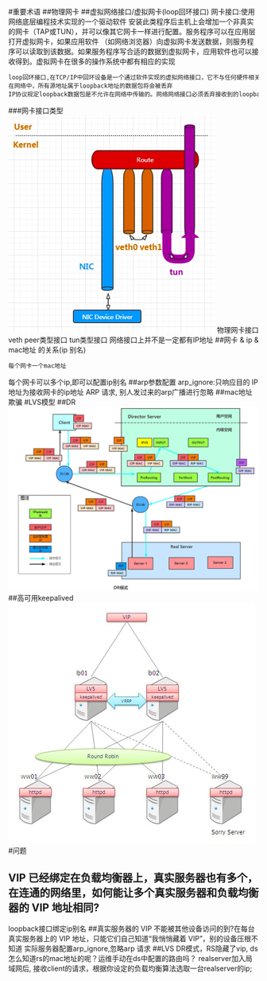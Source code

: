 #重要术语
[](https://segmentfault.com/a/1190000020031911)
##物理网卡
##虚拟网络接口/虚拟网卡(loop回环接口)
网卡接口:使用网络底层编程技术实现的一个驱动软件
安装此类程序后主机上会增加一个非真实的网卡（TAP或TUN），并可以像其它网卡一样进行配置。服务程序可以在应用层打开虚拟网卡，如果应用软件
（如网络浏览器）向虚拟网卡发送数据，则服务程序可以读取到该数据。如果服务程序写合适的数据到虚拟网卡，应用软件也可以接收得到。虚拟网卡在很多的操作系统中都有相应的实现
```asp
loop回环接口,在TCP/IP中回环设备是一个通过软件实现的虚拟网络接口，它不与任何硬件相关联
在网络中，所有源地址属于loopback地址的数据包将会被丢弃
IP协议规定loopback数据包是不允许在网络中传输的。网络网络接口必须丢弃接收到的loopback数据包
```
###网卡接口类型
![](.z_10_lvs_keepalived_images/d6bc7bf3.png)
物理网卡接口
veth peer类型接口
tun类型接口
网络接口上并不是一定都有IP地址
##网卡 & ip & mac地址 的关系(ip 别名)
```asp
每个网卡一个mac地址
```

每个网卡可以多个ip,即可以配置ip别名
[](https://blog.csdn.net/lanwangxia/article/details/106942072)
[](https://lishiwen4.github.io/network/virtual-network-interface-multiple-ip)
##arp参数配置
arp_ignore:只响应目的 IP 地址为接收网卡的ip地址  ARP 请求,
别人发过来的arp广播进行忽略
##mac地址欺骗
#LVS模型
##DR
![](.z_10_lvs_keepalived_images/49fd8a33.png)
[](https://www.cnblogs.com/Courage129/p/14332902.html)
##高可用keepalived
![](.z_10_lvs_keepalived_images/daeb3227.png)
[](https://dudashuang.com/load-blance/)
#问题
## VIP 已经绑定在负载均衡器上，真实服务器也有多个，在连通的网络里，如何能让多个真实服务器和负载均衡器的 VIP 地址相同?
loopback接口绑定ip别名
##真实服务器的 VIP 不能被其他设备访问的到?在每台真实服务器上的 VIP 地址，只能它们自己知道“我悄悄藏着 VIP”，别的设备压根不知道
实际服务器配置arp_ignore,忽略arp 请求
##LVS  DR模式，RS隐藏了vip, ds怎么知道rs的mac地址的呢？运维手动在ds中配置的路由吗？
realserver加入局域网后,
接收client的请求，根据你设定的负载均衡算法选取一台realserver的ip;
